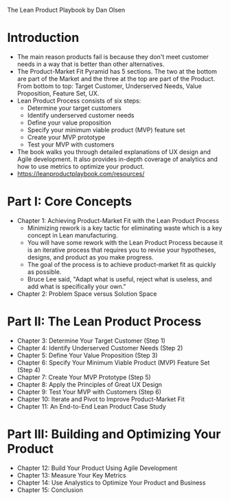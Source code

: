 The Lean Product Playbook by Dan Olsen

# Introduction
- The main reason products fail is because they don't meet customer needs in a way that is better than other alternatives.
- The Product-Market Fit Pyramid has 5 sections.  The two at the bottom are part of the Market and the three at the top are part of the Product.  From bottom to top: Target Customer, Underserved Needs, Value Proposition, Feature Set, UX.
- Lean Product Process consists of six steps:
	- Determine your target customers
	- Identify underserved customer needs
	- Define your value proposition
	- Specify your minimum viable product (MVP) feature set
	- Create your MVP prototype
	- Test your MVP with customers
- The book walks you through detailed explanations of UX design and Agile development.  It also provides in-depth coverage of analytics and how to use metrics to optimize your product.
- https://leanproductplaybook.com/resources/

# Part I: Core Concepts
- Chapter 1: Achieving Product-Market Fit with the Lean Product Process
	- Minimizing rework is a key tactic for eliminating waste which is a key concept in Lean manufacturing.
	- You will have some rework with the Lean Product Process because it is an iterative process that requires you to revise your hypotheses, designs, and product as you make progress.
	- The goal of the process is to achieve product-market fit as quickly as possible.
	- Bruce Lee said, "Adapt what is useful, reject what is useless, and add what is specifically your own."
- Chapter 2: Problem Space versus Solution Space

# Part II: The Lean Product Process
- Chapter 3: Determine Your Target Customer (Step 1)
- Chapter 4: Identify Underserved Customer Needs (Step 2)
- Chapter 5: Define Your Value Proposition (Step 3)
- Chapter 6: Specify Your Minimum Viable Product (MVP) Feature Set (Step 4)
- Chapter 7: Create Your MVP Prototype (Step 5)
- Chapter 8: Apply the Principles of Great UX Design
- Chapter 9: Test Your MVP with Customers (Step 6)
- Chapter 10: Iterate and Pivot to Improve Product-Market Fit
- Chapter 11: An End-to-End Lean Product Case Study

# Part III: Building and Optimizing Your Product
- Chapter 12: Build Your Product Using Agile Development
- Chapter 13: Measure Your Key Metrics
- Chapter 14: Use Analystics to Optimize Your Product and Business
- Chapter 15: Conclusion
